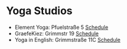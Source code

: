 # Yoga Studios

* Element Yoga: Pfuelstraße 5 [Schedule](https://elementyoga.de/stundenplan/?w=/list-view)
* GraefeKiez: Grimmstr 19 [Schedule](http://www.graefekiezyoga.de/)
* Yoga in English: Grimmstraße 11C [Schedule](https://widget.fitogram.pro/yoga-in-english/?w=/list-view)

